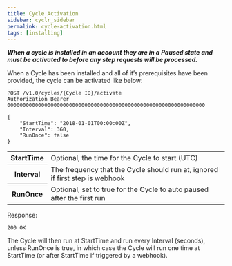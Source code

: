```yaml
---
title: Cycle Activation
sidebar: cyclr_sidebar
permalink: cycle-activation.html
tags: [installing]
---
```


_**When a cycle is installed in an account they are in a Paused state and must be activated to before any step requests will be processed.**_

When a Cycle has been installed and all of it’s prerequisites have been provided, the cycle can be activated like below:

    POST /v1.0/cycles/{Cycle ID}/activate
    Authorization Bearer 0000000000000000000000000000000000000000000000000000000000000000

    {
        "StartTime": "2018-01-01T00:00:00Z",
        "Interval": 360,
        "RunOnce": false
    }

<table>
    <tr>
        <th>StartTime</th>
        <td>Optional, the time for the Cycle to start (UTC)</td>
    </tr>
    <tr>
        <th>Interval</th>
        <td>The frequency that the Cycle should run at, ignored if first step is webhook</td>
    </tr>
    <tr>
        <th>RunOnce</th>
        <td>Optional, set to true for the Cycle to auto paused after the first run</td>
    </tr>
</table> 

Response:

    200 OK

The Cycle will then run at StartTime and run every Interval (seconds), unless RunOnce is true, in which case the Cycle will run one time at StartTime (or after StartTime if triggered by a webhook).
